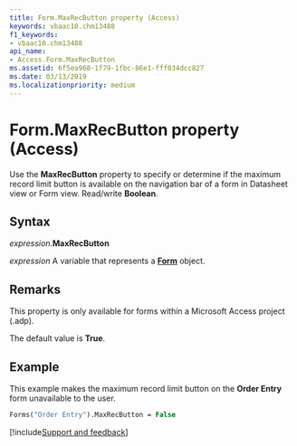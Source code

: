 ```yaml
---
title: Form.MaxRecButton property (Access)
keywords: vbaac10.chm13488
f1_keywords:
- vbaac10.chm13488
api_name:
- Access.Form.MaxRecButton
ms.assetid: 6f5ea968-1f79-1fbc-86e1-fff034dcc827
ms.date: 03/13/2019
ms.localizationpriority: medium
---
```



# Form.MaxRecButton property (Access)

Use the **MaxRecButton** property to specify or determine if the maximum record limit button is available on the navigation bar of a form in Datasheet view or Form view. Read/write **Boolean**.


## Syntax

_expression_.**MaxRecButton**

_expression_ A variable that represents a **[Form](Access.Form.md)** object.


## Remarks

This property is only available for forms within a Microsoft Access project (.adp).

The default value is **True**.


## Example

This example makes the maximum record limit button on the **Order Entry** form unavailable to the user.

```vb
Forms("Order Entry").MaxRecButton = False
```




[!include[Support and feedback](~/includes/feedback-boilerplate.md)]